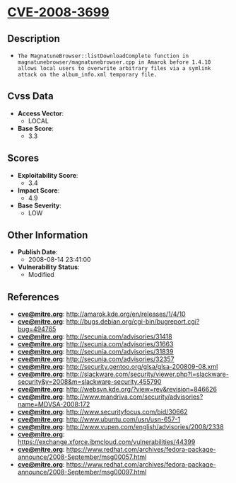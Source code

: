 
# [CVE-2008-3699](http://amarok.kde.org/en/releases/1/4/10)

## Description

- `The MagnatuneBrowser::listDownloadComplete function in magnatunebrowser/magnatunebrowser.cpp in Amarok before 1.4.10 allows local users to overwrite arbitrary files via a symlink attack on the album_info.xml temporary file.`

## Cvss Data

- **Access Vector**:
  - LOCAL
- **Base Score**:
  - 3.3

## Scores

- **Exploitability Score**:
  - 3.4
- **Impact Score**:
  - 4.9
- **Base Severity**:
  - LOW

## Other Information

- **Publish Date**:
  - 2008-08-14 23:41:00
- **Vulnerability Status**:
  - Modified

## References

- **cve@mitre.org**: http://amarok.kde.org/en/releases/1/4/10
- **cve@mitre.org**: http://bugs.debian.org/cgi-bin/bugreport.cgi?bug=494765
- **cve@mitre.org**: http://secunia.com/advisories/31418
- **cve@mitre.org**: http://secunia.com/advisories/31663
- **cve@mitre.org**: http://secunia.com/advisories/31839
- **cve@mitre.org**: http://secunia.com/advisories/32357
- **cve@mitre.org**: http://security.gentoo.org/glsa/glsa-200809-08.xml
- **cve@mitre.org**: http://slackware.com/security/viewer.php?l=slackware-security&y=2008&m=slackware-security.455790
- **cve@mitre.org**: http://websvn.kde.org/?view=rev&revision=846626
- **cve@mitre.org**: http://www.mandriva.com/security/advisories?name=MDVSA-2008:172
- **cve@mitre.org**: http://www.securityfocus.com/bid/30662
- **cve@mitre.org**: http://www.ubuntu.com/usn/usn-657-1
- **cve@mitre.org**: http://www.vupen.com/english/advisories/2008/2338
- **cve@mitre.org**: https://exchange.xforce.ibmcloud.com/vulnerabilities/44399
- **cve@mitre.org**: https://www.redhat.com/archives/fedora-package-announce/2008-September/msg00057.html
- **cve@mitre.org**: https://www.redhat.com/archives/fedora-package-announce/2008-September/msg00097.html
